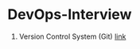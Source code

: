 # DevOps-Interview

1. Version Control System (Git)
[link](https://github.com/Prakhar4444/Final_Project_SCM)
